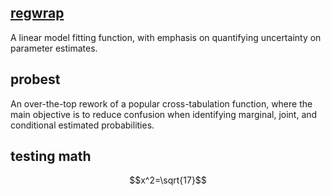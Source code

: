 ## [regwrap](https://raw.githubusercontent.com/harmonyluce/regwrap/main/regwrap)
A linear model fitting function, with emphasis on quantifying uncertainty on parameter estimates.

## probest
An over-the-top rework of a popular cross-tabulation function, where the main objective is to reduce confusion when identifying marginal, joint, and conditional estimated probabilities.

## testing math
$$x^2=\sqrt{17}$$
